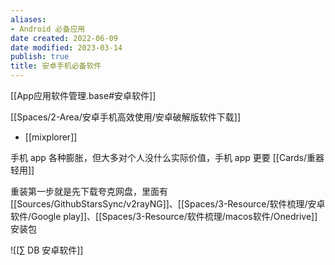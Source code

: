 ```yaml
---
aliases:
- Android 必备应用
date created: 2022-06-09
date modified: 2023-03-14
publish: true
title: 安卓手机必备软件
---
```

[[App应用软件管理.base#安卓软件]]

[[Spaces/2-Area/安卓手机高效使用/安卓破解版软件下载]]

- [[mixplorer]]


手机 app 各种膨胀，但大多对个人没什么实际价值，手机 app 更要 [[Cards/重器轻用]]

重装第一步就是先下载夸克网盘，里面有 [[Sources/GithubStarsSync/v2rayNG]]、[[Spaces/3-Resource/软件梳理/安卓软件/Google play]]、[[Spaces/3-Resource/软件梳理/macos软件/Onedrive]] 安装包

![[∑ DB 安卓软件]]
